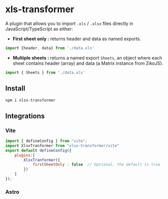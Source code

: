 # xls-transformer
A plugin that allows you to import `.xls` / `.xlsx` files directly in JavaScript/TypeScript as either:
- **First sheet only :** returns header and data as named exports.
```js
import {header, data} from './data.xls'
```

- **Multiple sheets :** returns a named export `Sheets`, an object where each sheet contains header (array) and data (a Matrix instance from ZikoJS).
```js
import { Sheets } from './data.xls'
```
## Install 
```bash
npm i xlsx-transformer
```
## Integrations 
### Vite 
```js
import { defineConfig } from "vite";
import XlsxTranformer from "xlsx-transformer/vite"
export default defineConfig({
    plugins:[
        XlsxTranformer({
            firstSheetOnly : false  // Optional, the default is true
        })
    ]
});

```
### Astro 
```

```